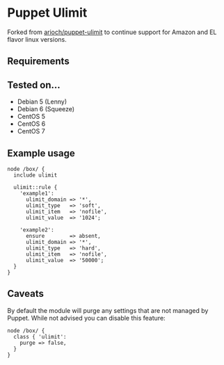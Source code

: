 # Puppet Ulimit

Forked from [arioch/puppet-ulimit](https://github.com/arioch/puppet-ulimit) to continue support for Amazon and EL flavor linux versions.

## Requirements

## Tested on...

* Debian 5 (Lenny)
* Debian 6 (Squeeze)
* CentOS 5
* CentOS 6
* CentOS 7

## Example usage

    node /box/ {
      include ulimit

      ulimit::rule {
        'example1':
          ulimit_domain => '*',
          ulimit_type   => 'soft',
          ulimit_item   => 'nofile',
          ulimit_value  => '1024';

        'example2':
          ensure        => absent,
          ulimit_domain => '*',
          ulimit_type   => 'hard',
          ulimit_item   => 'nofile',
          ulimit_value  => '50000';
      }
    }

## Caveats

By default the module will purge any settings that are not managed by Puppet.
While not advised you can disable this feature:

    node /box/ {
      class { 'ulimit':
        purge => false,
      }
    }

